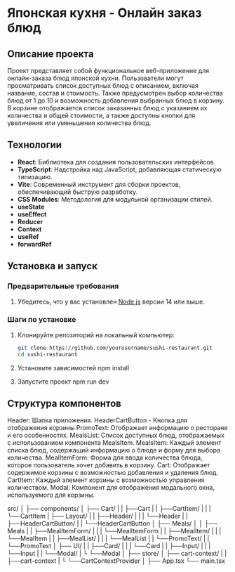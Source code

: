 # Японская кухня - Онлайн заказ блюд

## Описание проекта

Проект представляет собой функциональное веб-приложение для онлайн-заказа блюд японской кухни. Пользователи могут просматривать список доступных блюд с описанием, включая название, состав и стоимость. Также предусмотрен выбор количества блюд от 1 до 10 и возможность добавления выбранных блюд в корзину. В корзине отображается список заказанных блюд с указанием их количества и общей стоимости, а также доступны кнопки для увеличения или уменьшения количества блюд.

## Технологии

- **React**: Библиотека для создания пользовательских интерфейсов.
- **TypeScript**: Надстройка над JavaScript, добавляющая статическую типизацию.
- **Vite**: Современный инструмент для сборки проектов, обеспечивающий быструю разработку.
- **CSS Modules**: Методология для модульной организации стилей.
- **useState**
- **useEffect**
- **Reducer**
- **Context**
- **useRef**
- **forwardRef**

## Установка и запуск

### Предварительные требования

1. Убедитесь, что у вас установлен [Node.js](https://nodejs.org/) версии 14 или выше.

### Шаги по установке

1. Клонируйте репозиторий на локальный компьютер:

   ```bash
   git clone https://github.com/yourusername/sushi-restaurant.git
   cd sushi-restaurant

2. Установите зависимостей
  npm install

3. Запустите проект
  npm run dev


## Структура компонентов

Header: Шапка приложения.
HeaderCartButton - Кнопка для отображения корзины
PromoText: Отображает информацию о ресторане и его особенностях.
MealsList: Список доступных блюд, отображаемых с использованием компонента MealsItem.
MealsItem: Каждый элемент списка блюд, содержащий информацию о блюде и форму для выбора количества.
MealItemForm: Форма для ввода количества блюда, которое пользователь хочет добавить в корзину.
Cart: Отображает содержимое корзины с возможностью добавления и удаления блюд.
CartItem: Каждый элемент корзины с возможностью управления количеством.
Modal: Компонент для отображения модального окна, используемого для корзины.

src/
│
├── components/
│ ├── Cart/
| | ├──Cart
| | ├──CartItem/
| | | └──CartItem
| ├── Layout/
| | ├──Header/
| | | └──Header
| | ├──HeaderCartButton/
| | └──HeaderCartButton
│ ├── Meals/
│ │ ├── Meals
| | ├──MealItemForm/
| | | └──MealItemForm
| | ├──MealItem/
| | | └──MealItem
| | ├──MealList/
| | | └──MealList
| | └──PromoText/
| | └──PromoText
│ ├── UI/
| | ├──Card/
| | | └──Card
| | ├──Input/
| | | └──Input
| | └──Modal/
| └ └──Modal
│
├── store/
│ ├── cart-context/
| | ├──cart-context
| └ └──CartContextProvider
│
├── App.tsx
└── main.tsx